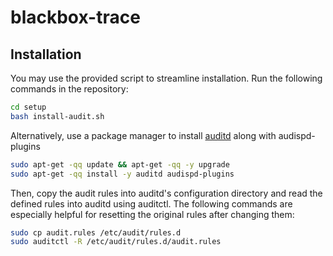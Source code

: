 # blackbox-trace

## Installation

You may use the provided script to streamline installation. Run the following
commands in the repository:

```bash
cd setup
bash install-audit.sh
```

Alternatively, use a package manager to install
[auditd](https://linux.die.net/man/8/auditd) along with audispd-plugins

```bash
sudo apt-get -qq update && apt-get -qq -y upgrade
sudo apt-get -qq install -y auditd audispd-plugins
```

Then, copy the audit rules into auditd's configuration directory and read the
defined rules into auditd using auditctl. The following commands are especially
helpful for resetting the original rules after changing them:

```bash
sudo cp audit.rules /etc/audit/rules.d
sudo auditctl -R /etc/audit/rules.d/audit.rules
```
